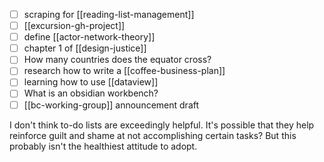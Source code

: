 - [ ] scraping for [[reading-list-management]]
- [ ] [[excursion-gh-project]]
- [ ] define [[actor-network-theory]]
- [ ] chapter 1 of [[design-justice]]
- [ ] How many countries does the equator cross?
- [ ] research how to write a [[coffee-business-plan]]
- [ ] learning how to use [[dataview]]
- [ ] What is an obsidian workbench?
- [ ] [[bc-working-group]] announcement draft

I don't think to-do lists are exceedingly helpful. It's possible that they help reinforce guilt and shame at not accomplishing certain tasks? But this probably isn't the healthiest attitude to adopt.